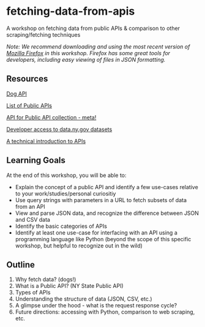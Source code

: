 # fetching-data-from-apis
A workshop on fetching data from public APIs &amp; comparison to other scraping/fetching techniques

*Note: We recommend downloading and using the most recent version of [Mozilla Firefox](https://www.mozilla.org/en-US/firefox/new/) in this workshop. Firefox has some great tools for developers, including easy viewing of files in JSON formatting.*

## Resources

[Dog API](https://dog.ceo/dog-api/)

[List of Public APIs](https://github.com/toddmotto/public-apis)

[API for Public API collection - meta!](https://github.com/davemachado/public-api)

[Developer access to data.ny.gov datasets](https://data.ny.gov/developers)

[A technical introduction to APIs](https://restful.io/an-introduction-to-api-s-cee90581ca1b)

## Learning Goals

At the end of this workshop, you will be able to:
* Explain the concept of a public API and identify a few use-cases relative to your work/studies/personal curiositiy
* Use query strings with parameters in a URL to fetch subsets of data from an API
* View and parse JSON data, and recognize the difference between JSON and CSV data
* Identify the basic categories of APIs
* Identify at least one use-case for interfacing with an API using a programming language like Python (beyond the scope of this specific workshop, but helpful to recognize out in the wild)


## Outline

1. Why fetch data? (dogs!)
2. What is a Public API? (NY State Public API)
3. Types of APIs
4. Understanding the structure of data (JSON, CSV, etc.)
5. A glimpse under the hood - what is the request response cycle?
6. Future directions: accessing with Python, comparison to web scraping, etc.
